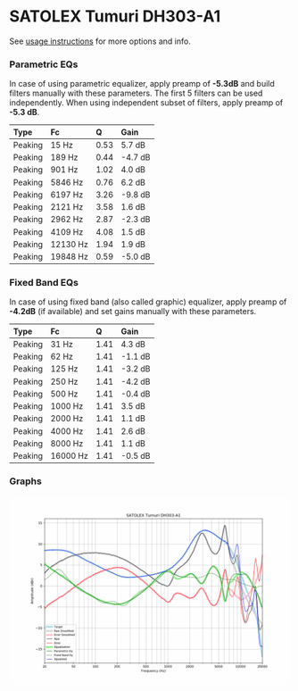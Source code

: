 # SATOLEX Tumuri DH303-A1
See [usage instructions](https://github.com/jaakkopasanen/AutoEq#usage) for more options and info.

### Parametric EQs
In case of using parametric equalizer, apply preamp of **-5.3dB** and build filters manually
with these parameters. The first 5 filters can be used independently.
When using independent subset of filters, apply preamp of **-5.3 dB**.

| Type    | Fc       |    Q | Gain    |
|:--------|:---------|:-----|:--------|
| Peaking | 15 Hz    | 0.53 | 5.7 dB  |
| Peaking | 189 Hz   | 0.44 | -4.7 dB |
| Peaking | 901 Hz   | 1.02 | 4.0 dB  |
| Peaking | 5846 Hz  | 0.76 | 6.2 dB  |
| Peaking | 6197 Hz  | 3.26 | -9.8 dB |
| Peaking | 2121 Hz  | 3.58 | 1.6 dB  |
| Peaking | 2962 Hz  | 2.87 | -2.3 dB |
| Peaking | 4109 Hz  | 4.08 | 1.5 dB  |
| Peaking | 12130 Hz | 1.94 | 1.9 dB  |
| Peaking | 19848 Hz | 0.59 | -5.0 dB |

### Fixed Band EQs
In case of using fixed band (also called graphic) equalizer, apply preamp of **-4.2dB**
(if available) and set gains manually with these parameters.

| Type    | Fc       |    Q | Gain    |
|:--------|:---------|:-----|:--------|
| Peaking | 31 Hz    | 1.41 | 4.3 dB  |
| Peaking | 62 Hz    | 1.41 | -1.1 dB |
| Peaking | 125 Hz   | 1.41 | -3.2 dB |
| Peaking | 250 Hz   | 1.41 | -4.2 dB |
| Peaking | 500 Hz   | 1.41 | -0.4 dB |
| Peaking | 1000 Hz  | 1.41 | 3.5 dB  |
| Peaking | 2000 Hz  | 1.41 | 1.1 dB  |
| Peaking | 4000 Hz  | 1.41 | 2.6 dB  |
| Peaking | 8000 Hz  | 1.41 | 1.1 dB  |
| Peaking | 16000 Hz | 1.41 | -0.5 dB |

### Graphs
![](./SATOLEX%20Tumuri%20DH303-A1.png)